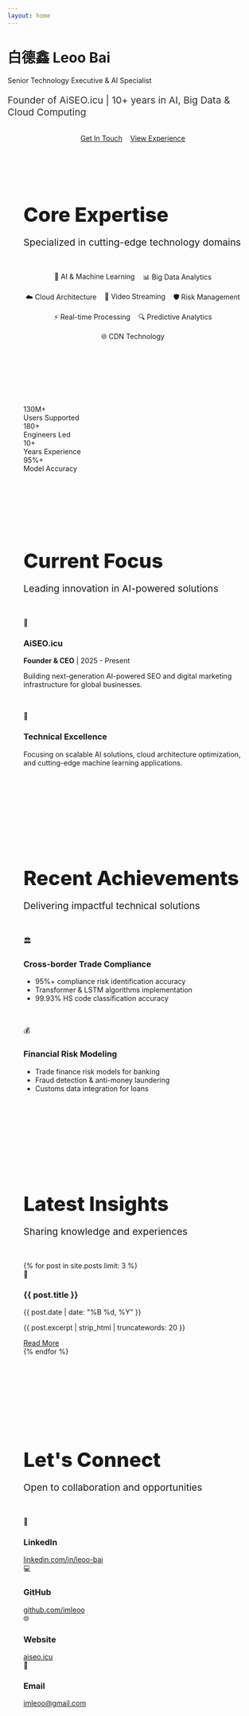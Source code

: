 ```yaml
---
layout: home
---
```


<!-- Hero Section -->
<div class="hero-section">
  <div class="hero-content">
    <h1 class="hero-title">白德鑫 Leoo Bai</h1>
    <p class="hero-subtitle">Senior Technology Executive & AI Specialist</p>
    <p class="hero-description">Founder of AiSEO.icu | 10+ years in AI, Big Data & Cloud Computing</p>
    <div class="hero-buttons">
      <a href="#contact" class="btn-primary">Get In Touch</a>
      <a href="/experience/" class="btn-secondary">View Experience</a>
    </div>
  </div>
</div>

<!-- Skills Section -->
<div class="container" style="padding: 4rem 2rem;">
  <div class="text-center mb-5">
    <h2 class="section-title">Core Expertise</h2>
    <p class="section-subtitle">Specialized in cutting-edge technology domains</p>
  </div>
  
  <div class="skills-container">
    <div class="skill-tag">🤖 AI & Machine Learning</div>
    <div class="skill-tag">📊 Big Data Analytics</div>
    <div class="skill-tag">☁️ Cloud Architecture</div>
    <div class="skill-tag">🎥 Video Streaming</div>
    <div class="skill-tag">🛡️ Risk Management</div>
    <div class="skill-tag">⚡ Real-time Processing</div>
    <div class="skill-tag">🔍 Predictive Analytics</div>
    <div class="skill-tag">🌐 CDN Technology</div>
  </div>
</div>

<!-- Stats Section -->
<div class="container" style="padding: 2rem 2rem;">
  <div class="stats-grid">
    <div class="stat-card">
      <div class="stat-number">130M+</div>
      <div class="stat-label">Users Supported</div>
    </div>
    <div class="stat-card">
      <div class="stat-number">180+</div>
      <div class="stat-label">Engineers Led</div>
    </div>
    <div class="stat-card">
      <div class="stat-number">10+</div>
      <div class="stat-label">Years Experience</div>
    </div>
    <div class="stat-card">
      <div class="stat-number">95%+</div>
      <div class="stat-label">Model Accuracy</div>
    </div>
  </div>
</div>

<!-- Current Focus -->
<div class="container" style="padding: 4rem 2rem;">
  <div class="text-center mb-5">
    <h2 class="section-title">Current Focus</h2>
    <p class="section-subtitle">Leading innovation in AI-powered solutions</p>
  </div>
  
  <div class="row">
    <div class="col-md-6">
      <div class="card">
        <div class="card-header">
          <div class="card-icon">🚀</div>
          <h3 class="card-title">AiSEO.icu</h3>
        </div>
        <p><strong>Founder & CEO</strong> | 2025 - Present</p>
        <p>Building next-generation AI-powered SEO and digital marketing infrastructure for global businesses.</p>
      </div>
    </div>
    <div class="col-md-6">
      <div class="card">
        <div class="card-header">
          <div class="card-icon">🎯</div>
          <h3 class="card-title">Technical Excellence</h3>
        </div>
        <p>Focusing on scalable AI solutions, cloud architecture optimization, and cutting-edge machine learning applications.</p>
      </div>
    </div>
  </div>
</div>

<!-- Recent Achievements -->
<div class="container" style="padding: 4rem 2rem; background: var(--bg-secondary);">
  <div class="text-center mb-5">
    <h2 class="section-title">Recent Achievements</h2>
    <p class="section-subtitle">Delivering impactful technical solutions</p>
  </div>
  
  <div class="row">
    <div class="col-lg-6">
      <div class="card">
        <div class="card-header">
          <div class="card-icon">🏛️</div>
          <h3 class="card-title">Cross-border Trade Compliance</h3>
        </div>
        <ul>
          <li>95%+ compliance risk identification accuracy</li>
          <li>Transformer & LSTM algorithms implementation</li>
          <li>99.93% HS code classification accuracy</li>
        </ul>
      </div>
    </div>
    <div class="col-lg-6">
      <div class="card">
        <div class="card-header">
          <div class="card-icon">💰</div>
          <h3 class="card-title">Financial Risk Modeling</h3>
        </div>
        <ul>
          <li>Trade finance risk models for banking</li>
          <li>Fraud detection & anti-money laundering</li>
          <li>Customs data integration for loans</li>
        </ul>
      </div>
    </div>
  </div>
</div>

<!-- Latest Blog Posts -->
<div class="container" style="padding: 4rem 2rem;">
  <div class="text-center mb-5">
    <h2 class="section-title">Latest Insights</h2>
    <p class="section-subtitle">Sharing knowledge and experiences</p>
  </div>
  
  <div class="blog-grid">
    {% for post in site.posts limit: 3 %}
    <div class="blog-card">
      <div class="blog-card-image">
        <span>📝</span>
      </div>
      <div class="blog-card-content">
        <h3 class="blog-card-title">{{ post.title }}</h3>
        <p class="blog-card-date">{{ post.date | date: "%B %d, %Y" }}</p>
        <p class="blog-card-excerpt">{{ post.excerpt | strip_html | truncatewords: 20 }}</p>
        <a href="{{ post.url }}" class="btn-primary" style="margin-top: 1rem;">Read More</a>
      </div>
    </div>
    {% endfor %}
  </div>
</div>

<!-- Contact Section -->
<div id="contact" class="container" style="padding: 4rem 2rem;">
  <div class="text-center mb-5">
    <h2 class="section-title">Let's Connect</h2>
    <p class="section-subtitle">Open to collaboration and opportunities</p>
  </div>
  
  <div class="contact-grid">
    <div class="contact-item">
      <div class="contact-icon">💼</div>
      <h3>LinkedIn</h3>
      <a href="https://linkedin.com/in/leoo-bai" target="_blank">linkedin.com/in/leoo-bai</a>
    </div>
    <div class="contact-item">
      <div class="contact-icon">💻</div>
      <h3>GitHub</h3>
      <a href="https://github.com/imleoo" target="_blank">github.com/imleoo</a>
    </div>
    <div class="contact-item">
      <div class="contact-icon">🌐</div>
      <h3>Website</h3>
      <a href="https://aiseo.icu" target="_blank">aiseo.icu</a>
    </div>
    <div class="contact-item">
      <div class="contact-icon">📧</div>
      <h3>Email</h3>
      <a href="mailto:imleoo@gmail.com">imleoo@gmail.com</a>
    </div>
  </div>
</div>

<!-- Custom Styles -->
<style>
.container {
  max-width: 1200px;
  margin: 0 auto;
}

.section-title {
  font-size: 2.5rem;
  font-weight: 800;
  color: var(--text-primary);
  margin-bottom: 1rem;
}

.section-subtitle {
  font-size: 1.2rem;
  color: var(--text-secondary);
  margin-bottom: 3rem;
}

.hero-description {
  font-size: 1.2rem;
  margin-bottom: 2rem;
  opacity: 0.9;
}

.hero-buttons {
  display: flex;
  gap: 1rem;
  justify-content: center;
  flex-wrap: wrap;
}

.skills-container {
  display: flex;
  flex-wrap: wrap;
  justify-content: center;
  gap: 1rem;
  margin: 2rem 0;
}

.row {
  display: flex;
  gap: 2rem;
  flex-wrap: wrap;
}

.col-md-6, .col-lg-6 {
  flex: 1;
  min-width: 300px;
}

@media (max-width: 768px) {
  .hero-buttons {
    flex-direction: column;
    align-items: center;
  }
  
  .btn-primary, .btn-secondary {
    width: 200px;
  }
}
</style>